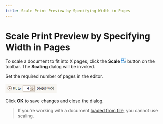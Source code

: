```yaml
---
title: Scale Print Preview by Specifying Width in Pages
---
```

# Scale Print Preview by Specifying Width in Pages
To scale a document to fit into X pages, click the **Scale** ![previewButtonScale](../../../../images/img7267.png) button on the toolbar. The **Scaling** dialog will be invoked.

Set the required number of pages in the editor.

![previewFit](../../../../images/img7276.png)

Click **OK** to save changes and close the dialog.

> If you're working with a document [loaded from file](../file-management/load-a-print-preview-from-a-file.md), you cannot use scaling.